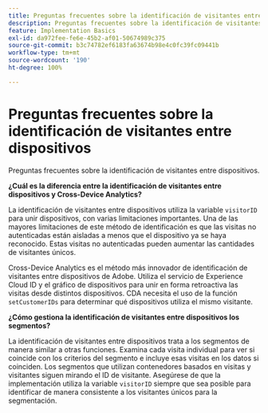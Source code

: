 ```yaml
---
title: Preguntas frecuentes sobre la identificación de visitantes entre dispositivos
description: Preguntas frecuentes sobre la identificación de visitantes entre dispositivos
feature: Implementation Basics
exl-id: da972fee-fe6e-45b2-af01-50674989c375
source-git-commit: b3c74782ef6183fa63674b98e4c0fc39fc09441b
workflow-type: tm+mt
source-wordcount: '190'
ht-degree: 100%

---
```


# Preguntas frecuentes sobre la identificación de visitantes entre dispositivos

Preguntas frecuentes sobre la identificación de visitantes entre dispositivos.

**¿Cuál es la diferencia entre la identificación de visitantes entre dispositivos y Cross-Device Analytics?**

La identificación de visitantes entre dispositivos utiliza la variable `visitorID` para unir dispositivos, con varias limitaciones importantes. Una de las mayores limitaciones de este método de identificación es que las visitas no autenticadas están aisladas a menos que el dispositivo ya se haya reconocido. Estas visitas no autenticadas pueden aumentar las cantidades de visitantes únicos.

Cross-Device Analytics es el método más innovador de identificación de visitantes entre dispositivos de Adobe. Utiliza el servicio de Experience Cloud ID y el gráfico de dispositivos para unir en forma retroactiva las visitas desde distintos dispositivos. CDA necesita el uso de la función `setCustomerIDs` para determinar qué dispositivos utiliza el mismo visitante.

**¿Cómo gestiona la identificación de visitantes entre dispositivos los segmentos?**

La identificación de visitantes entre dispositivos trata a los segmentos de manera similar a otras funciones. Examina cada visita individual para ver si coincide con los criterios del segmento e incluye esas visitas en los datos si coinciden. Los segmentos que utilizan contenedores basados en visitas y visitantes siguen mirando el ID de visitante. Asegúrese de que la implementación utiliza la variable `visitorID` siempre que sea posible para identificar de manera consistente a los visitantes únicos para la segmentación.
